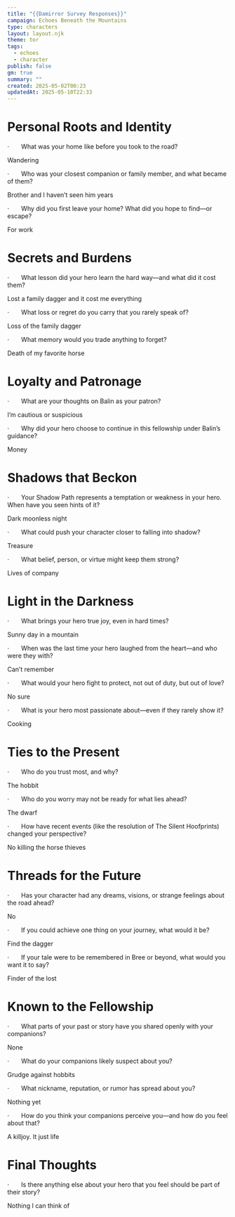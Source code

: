 ```yaml
---
title: "{{Damirror Survey Responses}}"
campaign: Echoes Beneath the Mountains
type: characters
layout: layout.njk
theme: tor
tags:
  - echoes
  - character
publish: false
gm: true
summary: ""
created: 2025-05-02T00:23
updatedAt: 2025-05-10T22:33
---
```

# Personal Roots and Identity

·       What was your home like before you took to the road?

Wandering

·       Who was your closest companion or family member, and what became of them?

Brother and I haven’t seen him years

·       Why did you first leave your home? What did you hope to find—or escape?

For work

# Secrets and Burdens

·       What lesson did your hero learn the hard way—and what did it cost them?

Lost a family dagger and it cost me everything

·       What loss or regret do you carry that you rarely speak of?

Loss of the family dagger

·       What memory would you trade anything to forget?

Death of my favorite horse

# Loyalty and Patronage

·       What are your thoughts on Balin as your patron?

I’m cautious or suspicious

·       Why did your hero choose to continue in this fellowship under Balin’s guidance?

Money

# Shadows that Beckon

·       Your Shadow Path represents a temptation or weakness in your hero. When have you seen hints of it?

Dark moonless night

·       What could push your character closer to falling into shadow?

Treasure

·       What belief, person, or virtue might keep them strong?

Lives of company

# Light in the Darkness

·       What brings your hero true joy, even in hard times?

Sunny day in a mountain

·       When was the last time your hero laughed from the heart—and who were they with?

Can’t remember

·       What would your hero fight to protect, not out of duty, but out of love?

No sure

·       What is your hero most passionate about—even if they rarely show it?

Cooking

# Ties to the Present

·       Who do you trust most, and why?

The hobbit

·       Who do you worry may not be ready for what lies ahead?

The dwarf

·       How have recent events (like the resolution of The Silent Hoofprints) changed your perspective?

No killing the horse thieves

# Threads for the Future

·       Has your character had any dreams, visions, or strange feelings about the road ahead?

No

·       If you could achieve one thing on your journey, what would it be?

Find the dagger

·       If your tale were to be remembered in Bree or beyond, what would you want it to say?

Finder of the lost

# Known to the Fellowship

·       What parts of your past or story have you shared openly with your companions?

None

·       What do your companions likely suspect about you?

Grudge against hobbits

·       What nickname, reputation, or rumor has spread about you?

Nothing yet

·       How do you think your companions perceive you—and how do you feel about that?

A killjoy. It just life

# Final Thoughts

·       Is there anything else about your hero that you feel should be part of their story?

Nothing I can think of